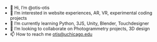 - 👋 Hi, I’m @otis-otis
- 👀 I’m interested in website experiences, AR, VR, experimental coding projects
- 🌱 I’m currently learning Python, 3JS, Unity, Blender, Touchdesigner
- 💞️ I’m looking to collaborate on Photogrammetry projects, 3D design
- 📫 How to reach me otis@uchicago.edu

<!---
otis-otis/otis-otis is a ✨ special ✨ repository because its `README.md` (this file) appears on your GitHub profile.
You can click the Preview link to take a look at your changes.
--->

